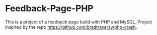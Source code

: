 # Feedback-Page-PHP
This is a project of a feedback page build with PHP and MySQL.
Project inspired by the repo https://github.com/bradtraversy/php-crash.